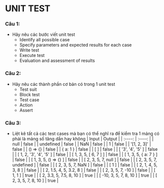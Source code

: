 # UNIT TEST

### Câu 1:

- Hãy nêu các bước viết unit test
  - Identify all possible case
  - Specify parameters and expected results for each case
  - Write test
  - Execute test
  - Evaluation and assessment of results

### Câu 2:

- Hãy nêu các thành phần cơ bản có trong 1 unit test
  - Test suit
  - Block test
  - Test case
  - Action
  - Assert

### Câu 3:

- Liệt kê tất cả các test cases mà bạn có thể nghĩ ra để kiểm tra 1 mảng có phải là mảng số tăng dần hay không
  | Input | Output |
  | :----: | :----: |
  | null | false |
  | undefined | false |
  | NaN | false |
  | 1 | false |
  | '[1, 2, 3]' | false |
  | () => {} | false |
  | { a: 1 } | false |
  | [ ] | false |
  | [ '3', '4', '5' ] | false |
  | [ 1, 2, '3', '4', '5' ] | false |
  | [ 1, 3, 5, [ 6, 7 ] ] | false |
  | [ 1, 3, 5, { a: 7 } ] | false |
  | [ 1, 3, 5, () => {} ] | false |
  | [ 2, 3, 5, 7, null ] | false |
  | [ 2, 3, 5, 7, undefined ] | false |
  | [ 2, 3, 5, 7, NaN ] | false |
  | [ 1 ] | false |
  | [ 2, 1, 4, 5, 3, 8 ] | false |
  | [ 2, 1.5, 4, 5, 3.2, 8 ] | false |
  | [ 2, 3, 5, 7, -10 ] | false |
  | [ 1, 1 ] | true |
  | [ 2, 3.3, 5, 7.5, 8, 10 ] | true |
  | [ -10, 3, 5, 7, 8, 10 ] | true |
  | [ 2, 3, 5, 7, 8, 10 ] | true |
